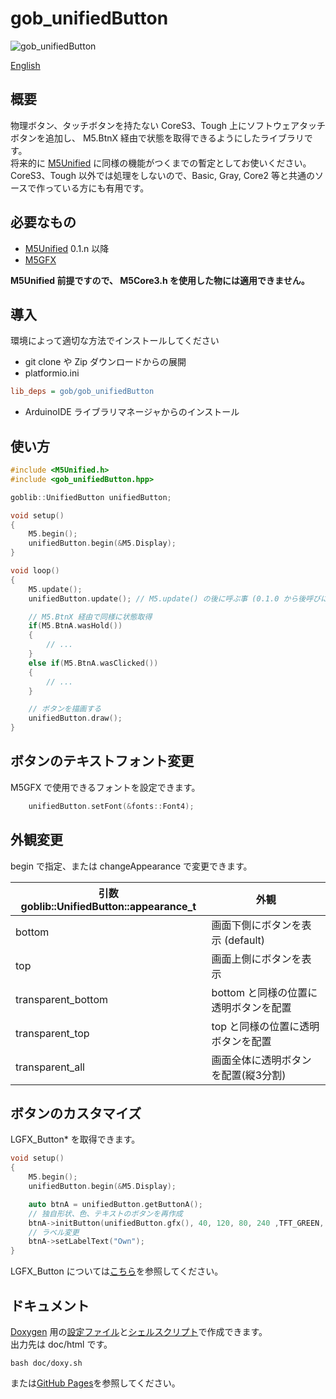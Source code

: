 # gob_unifiedButton

![gob_unifiedButton](https://github.com/GOB52/gob_unifiedButton/assets/26270227/590cde0d-f4b6-4fe6-8cae-e25d27b32f8b)

[English](README.md)

## 概要
物理ボタン、タッチボタンを持たない CoreS3、Tough 上にソフトウェアタッチボタンを追加し、 M5.BtnX 経由で状態を取得できるようにしたライブラリです。  
将来的に [M5Unified](https://github.com/m5stack/M5Unified) に同様の機能がつくまでの暫定としてお使いください。  
CoreS3、Tough 以外では処理をしないので、Basic, Gray, Core2 等と共通のソースで作っている方にも有用です。

## 必要なもの
* [M5Unified](https://github.com/m5stack/M5Unified) 0.1.n 以降
* [M5GFX](https://github.com/m5stack/M5GFX)

**M5Unified 前提ですので、 M5Core3.h を使用した物には適用できません。**

## 導入
環境によって適切な方法でインストールしてください
* git clone や Zip ダウンロードからの展開
* platformio.ini
```ini
lib_deps = gob/gob_unifiedButton
```
* ArduinoIDE ライブラリマネージャからのインストール

## 使い方
```cpp
#include <M5Unified.h>
#include <gob_unifiedButton.hpp>

goblib::UnifiedButton unifiedButton;

void setup()
{
    M5.begin();
    unifiedButton.begin(&M5.Display);
}

void loop()
{
    M5.update();
    unifiedButton.update(); // M5.update() の後に呼ぶ事 (0.1.0 から後呼びに変更されました)

    // M5.BtnX 経由で同様に状態取得
    if(M5.BtnA.wasHold())
    {
        // ...
    }
    else if(M5.BtnA.wasClicked())
    {
        // ...
    }

    // ボタンを描画する
    unifiedButton.draw();
}
```

## ボタンのテキストフォント変更
M5GFX で使用できるフォントを設定できます。
```cpp
    unifiedButton.setFont(&fonts::Font4);
```

## 外観変更
begin で指定、または changeAppearance で変更できます。

|引数 goblib::UnifiedButton::appearance\_t|外観|
|---|---|
|bottom| 画面下側にボタンを表示 (default)|
|top|画面上側にボタンを表示|
|transparent\_bottom|bottom と同様の位置に透明ボタンを配置|
|transparent\_top|top と同様の位置に透明ボタンを配置|
|transparent_all|画面全体に透明ボタンを配置(縦3分割)|

## ボタンのカスタマイズ
LGFX_Button\* を取得できます。  
```cpp
void setup()
{
    M5.begin();
    unifiedButton.begin(&M5.Display);

    auto btnA = unifiedButton.getButtonA();
    // 独自形状、色、テキストのボタンを再作成
    btnA->initButton(unifiedButton.gfx(), 40, 120, 80, 240 ,TFT_GREEN, TFT_BLUE, TFT_WHITE, "[A]");
    // ラベル変更
	btnA->setLabelText("Own");
}
```
LGFX_Button については[こちら](https://github.com/m5stack/M5GFX/blob/master/src/lgfx/v1/LGFX_Button.hpp)を参照してください。


## ドキュメント
[Doxygen](https://www.doxygen.nl/) 用の[設定ファイル](doc/Doxyfile)と[シェルスクリプト](doc/doxy.sh)で作成できます。  
出力先は doc/html です。
```
bash doc/doxy.sh
```

または[GitHub Pages](https://gob52.github.io/gob_unifiedButton/)を参照してください。

